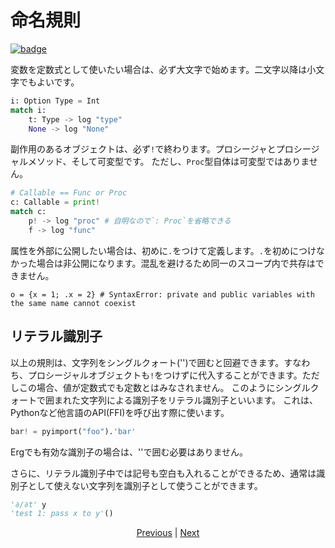 # 命名規則

[![badge](https://img.shields.io/endpoint.svg?url=https%3A%2F%2Fgezf7g7pd5.execute-api.ap-northeast-1.amazonaws.com%2Fdefault%2Fsource_up_to_date%3Fowner%3Derg-lang%26repos%3Derg%26ref%3Dmain%26path%3Ddoc/EN/syntax/22_naming_rule.md%26commit_hash%3De959b3e54bfa8cee4929743b0193a129e7525c61)](https://gezf7g7pd5.execute-api.ap-northeast-1.amazonaws.com/default/source_up_to_date?owner=erg-lang&repos=erg&ref=main&path=doc/EN/syntax/22_naming_rule.md&commit_hash=e959b3e54bfa8cee4929743b0193a129e7525c61)

変数を定数式として使いたい場合は、必ず大文字で始めます。二文字以降は小文字でもよいです。

```python
i: Option Type = Int
match i:
    t: Type -> log "type"
    None -> log "None"
```

副作用のあるオブジェクトは、必ず`!`で終わります。プロシージャとプロシージャルメソッド、そして可変型です。
ただし、`Proc`型自体は可変型ではありません。

```python
# Callable == Func or Proc
c: Callable = print!
match c:
    p! -> log "proc" # 自明なので`: Proc`を省略できる
    f -> log "func"
```

属性を外部に公開したい場合は、初めに`.`をつけて定義します。`.`を初めにつけなかった場合は非公開になります。混乱を避けるため同一のスコープ内で共存はできません。

```python,compile_fail
o = {x = 1; .x = 2} # SyntaxError: private and public variables with the same name cannot coexist
```

## リテラル識別子

以上の規則は、文字列をシングルクォート('')で囲むと回避できます。すなわち、プロシージャルオブジェクトも`!`をつけずに代入することができます。ただしこの場合、値が定数式でも定数とはみなされません。
このようにシングルクォートで囲まれた文字列による識別子をリテラル識別子といいます。
これは、Pythonなど他言語のAPI(FFI)を呼び出す際に使います。

```python
bar! = pyimport("foo").'bar'
```

Ergでも有効な識別子の場合は、''で囲む必要はありません。

さらに、リテラル識別子中では記号も空白も入れることができるため、通常は識別子として使えない文字列を識別子として使うことができます。

```python
'∂/∂t' y
'test 1: pass x to y'()
```

<p align='center'>
    <a href='./21_visibility.md'>Previous</a> | <a href='./23_lambda.md'>Next</a>
</p>
